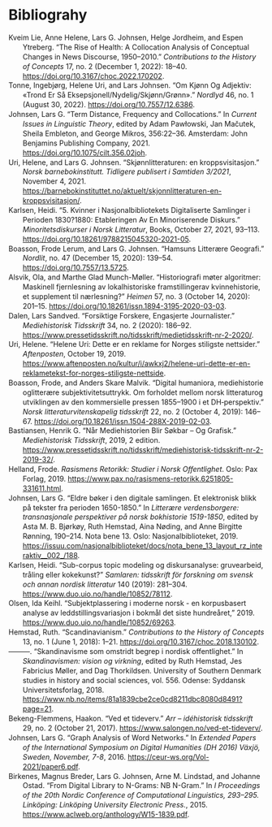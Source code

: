 # Bibliograhy
<body>
<div class="csl-bib-body" style="line-height: 1.35; margin-left: 2em; text-indent:-2em;">
  <div class="csl-entry">Kveim Lie, Anne Helene, Lars G. Johnsen, Helge Jordheim, and Espen Ytreberg. “The Rise of Health: A Collocation Analysis of Conceptual Changes in News Discourse, 1950–2010.” <i>Contributions to the History of Concepts</i> 17, no. 2 (December 1, 2022): 18–40. <a href="https://doi.org/10.3167/choc.2022.170202">https://doi.org/10.3167/choc.2022.170202</a>.</div>
  <span class="Z3988" title="url_ver=Z39.88-2004&amp;ctx_ver=Z39.88-2004&amp;rfr_id=info%3Asid%2Fzotero.org%3A2&amp;rft_id=info%3Adoi%2F10.3167%2Fchoc.2022.170202&amp;rft_val_fmt=info%3Aofi%2Ffmt%3Akev%3Amtx%3Ajournal&amp;rft.genre=article&amp;rft.atitle=The%20Rise%20of%20Health%3A%20A%20Collocation%20Analysis%20of%20Conceptual%20Changes%20in%20News%20Discourse%2C%201950%E2%80%932010&amp;rft.jtitle=Contributions%20to%20the%20History%20of%20Concepts&amp;rft.volume=17&amp;rft.issue=2&amp;rft.aufirst=Anne%20Helene&amp;rft.aulast=Kveim%20Lie&amp;rft.au=Anne%20Helene%20Kveim%20Lie&amp;rft.au=Lars%20G.%20Johnsen&amp;rft.au=Helge%20Jordheim&amp;rft.au=Espen%20Ytreberg&amp;rft.date=2022-12-01&amp;rft.pages=18-40&amp;rft.spage=18&amp;rft.epage=40&amp;rft.issn=1807-9326%2C%201874-656X"></span>
  <div class="csl-entry">Tonne, Ingebjørg, Helene Uri, and Lars Johnsen. “Om Kjønn Og Adjektiv: «Trond Er Så Eksepsjonell/Nydelig/Skjønn/Grønn».” <i>Nordlyd</i> 46, no. 1 (August 30, 2022). <a href="https://doi.org/10.7557/12.6386">https://doi.org/10.7557/12.6386</a>.</div>
  <span class="Z3988" title="url_ver=Z39.88-2004&amp;ctx_ver=Z39.88-2004&amp;rfr_id=info%3Asid%2Fzotero.org%3A2&amp;rft_id=info%3Adoi%2F10.7557%2F12.6386&amp;rft_val_fmt=info%3Aofi%2Ffmt%3Akev%3Amtx%3Ajournal&amp;rft.genre=article&amp;rft.atitle=Om%20kj%C3%B8nn%20og%20adjektiv%3A%20%C2%ABTrond%20er%20s%C3%A5%20eksepsjonell%2Fnydelig%2Fskj%C3%B8nn%2Fgr%C3%B8nn%C2%BB&amp;rft.jtitle=Nordlyd&amp;rft.stitle=NLY&amp;rft.volume=46&amp;rft.issue=1&amp;rft.aufirst=Ingebj%C3%B8rg&amp;rft.aulast=Tonne&amp;rft.au=Ingebj%C3%B8rg%20Tonne&amp;rft.au=Helene%20Uri&amp;rft.au=Lars%20Johnsen&amp;rft.date=2022-08-30&amp;rft.issn=1503-8599"></span>
  <div class="csl-entry">Johnsen, Lars G. “Term Distance, Frequency and Collocations.” In <i>Current Issues in Linguistic Theory</i>, edited by Adam Pawłowski, Jan Mačutek, Sheila Embleton, and George Mikros, 356:22–36. Amsterdam: John Benjamins Publishing Company, 2021. <a href="https://doi.org/10.1075/cilt.356.02joh">https://doi.org/10.1075/cilt.356.02joh</a>.</div>
  <span class="Z3988" title="url_ver=Z39.88-2004&amp;ctx_ver=Z39.88-2004&amp;rfr_id=info%3Asid%2Fzotero.org%3A2&amp;rft_id=urn%3Aisbn%3A978-90-272-1010-4%20978-90-272-5838-0&amp;rft_val_fmt=info%3Aofi%2Ffmt%3Akev%3Amtx%3Abook&amp;rft.genre=bookitem&amp;rft.atitle=Term%20distance%2C%20frequency%20and%20collocations&amp;rft.place=Amsterdam&amp;rft.publisher=John%20Benjamins%20Publishing%20Company&amp;rft.aufirst=Lars%20G.&amp;rft.aulast=Johnsen&amp;rft.au=Adam%20Paw%C5%82owski&amp;rft.au=Jan%20Ma%C4%8Dutek&amp;rft.au=Sheila%20Embleton&amp;rft.au=George%20Mikros&amp;rft.au=Lars%20G.%20Johnsen&amp;rft.date=2021-12-15&amp;rft.pages=22-36&amp;rft.spage=22&amp;rft.epage=36&amp;rft.isbn=978-90-272-1010-4%20978-90-272-5838-0&amp;rft.language=en"></span>
  <div class="csl-entry">Uri, Helene, and Lars G. Johnsen. “Skjønnlitteraturen: en kroppsvisitasjon.” <i>Norsk barnebokinstitutt. Tidligere publisert i Samtiden 3/2021</i>, November 4, 2021. <a href="https://barnebokinstituttet.no/aktuelt/skjonnlitteraturen-en-kroppsvisitasjon/">https://barnebokinstituttet.no/aktuelt/skjonnlitteraturen-en-kroppsvisitasjon/</a>.</div>
  <span class="Z3988" title="url_ver=Z39.88-2004&amp;ctx_ver=Z39.88-2004&amp;rfr_id=info%3Asid%2Fzotero.org%3A2&amp;rft_val_fmt=info%3Aofi%2Ffmt%3Akev%3Amtx%3Adc&amp;rft.type=newspaperArticle&amp;rft.title=Skj%C3%B8nnlitteraturen%3A%20en%20kroppsvisitasjon&amp;rft.source=Norsk%20barnebokinstitutt.%20Tidligere%20publisert%20i%20Samtiden%203%2F2021&amp;rft.description=Forfattere%20som%20en%20grensesprengende%20og%20nyskapende%20yrkesgruppe%3F%20Fordomsfrie%20folk%20som%20utfordrer%20det%20best%C3%A5ende%3F%20Nja%2C%20iallfall%20ikke%20i%20synet%20p%C3%A5%20kropp%20og%20kj%C3%B8nn.&amp;rft.identifier=https%3A%2F%2Fbarnebokinstituttet.no%2Faktuelt%2Fskjonnlitteraturen-en-kroppsvisitasjon%2F&amp;rft.aufirst=Helene&amp;rft.aulast=Uri&amp;rft.au=Helene%20Uri&amp;rft.au=Lars%20G.%20Johnsen&amp;rft.date=2021-11-04&amp;rft.language=nb-NO"></span>
  <div class="csl-entry">Karlsen, Heidi. “5. Kvinner i Nasjonalbibliotekets Digitaliserte Samlinger i Perioden 1830?1880: Etableringen Av En Minoriserende Diskurs.” <i>Minoritetsdiskurser i Norsk Litteratur</i>, Books, October 27, 2021, 93–113. <a href="https://doi.org/10.18261/9788215045320-2021-05">https://doi.org/10.18261/9788215045320-2021-05</a>.</div>
  <span class="Z3988" title="url_ver=Z39.88-2004&amp;ctx_ver=Z39.88-2004&amp;rfr_id=info%3Asid%2Fzotero.org%3A2&amp;rft_id=info%3Adoi%2F10.18261%2F9788215045320-2021-05&amp;rft_val_fmt=info%3Aofi%2Ffmt%3Akev%3Amtx%3Ajournal&amp;rft.genre=article&amp;rft.atitle=5.%20Kvinner%20i%20Nasjonalbibliotekets%20digitaliserte%20samlinger%20i%20perioden%201830%3F1880%3A%20etableringen%20av%20en%20minoriserende%20diskurs&amp;rft.jtitle=Minoritetsdiskurser%20i%20norsk%20litteratur&amp;rft.aufirst=Heidi&amp;rft.aulast=Karlsen&amp;rft.au=Heidi%20Karlsen&amp;rft.date=2021-10-27&amp;rft.pages=93-113&amp;rft.spage=93&amp;rft.epage=113&amp;rft.issn=9788215045313"></span>
  <div class="csl-entry">Boasson, Frode Lerum, and Lars G. Johnsen. “Hamsuns Litterære Geografi.” <i>Nordlit</i>, no. 47 (December 15, 2020): 139–54. <a href="https://doi.org/10.7557/13.5725">https://doi.org/10.7557/13.5725</a>.</div>
  <span class="Z3988" title="url_ver=Z39.88-2004&amp;ctx_ver=Z39.88-2004&amp;rfr_id=info%3Asid%2Fzotero.org%3A2&amp;rft_id=info%3Adoi%2F10.7557%2F13.5725&amp;rft_val_fmt=info%3Aofi%2Ffmt%3Akev%3Amtx%3Ajournal&amp;rft.genre=article&amp;rft.atitle=Hamsuns%20litter%C3%A6re%20geografi&amp;rft.jtitle=Nordlit&amp;rft.stitle=Nordlit&amp;rft.issue=47&amp;rft.aufirst=Frode%20Lerum&amp;rft.aulast=Boasson&amp;rft.au=Frode%20Lerum%20Boasson&amp;rft.au=Lars%20G.%20Johnsen&amp;rft.date=2020-12-15&amp;rft.pages=139-154&amp;rft.spage=139&amp;rft.epage=154&amp;rft.issn=1503-2086%2C%200809-1668"></span>
  <div class="csl-entry">Alsvik, Ola, and Marthe Glad Munch-Møller. “Historiografi møter algoritmer: Maskinell fjernlesning av lokalhistoriske framstillingerav kvinnehistorie, et supplement til nærlesning?” <i>Heimen</i> 57, no. 3 (October 14, 2020): 201–15. <a href="https://doi.org/10.18261/issn.1894-3195-2020-03-03">https://doi.org/10.18261/issn.1894-3195-2020-03-03</a>.</div>
  <span class="Z3988" title="url_ver=Z39.88-2004&amp;ctx_ver=Z39.88-2004&amp;rfr_id=info%3Asid%2Fzotero.org%3A2&amp;rft_id=info%3Adoi%2F10.18261%2Fissn.1894-3195-2020-03-03&amp;rft_val_fmt=info%3Aofi%2Ffmt%3Akev%3Amtx%3Ajournal&amp;rft.genre=article&amp;rft.atitle=Historiografi%20m%C3%B8ter%20algoritmer%3A%20Maskinell%20fjernlesning%20av%20lokalhistoriske%20framstillingerav%20kvinnehistorie%2C%20et%20supplement%20til%20n%C3%A6rlesning%3F&amp;rft.jtitle=Heimen&amp;rft.stitle=Heimen&amp;rft.volume=57&amp;rft.issue=3&amp;rft.aufirst=Ola&amp;rft.aulast=Alsvik&amp;rft.au=Ola%20Alsvik&amp;rft.au=Marthe%20Glad%20Munch-M%C3%B8ller&amp;rft.date=2020-10-14&amp;rft.pages=201-215&amp;rft.spage=201&amp;rft.epage=215&amp;rft.issn=0017-9841%2C%201894-3195&amp;rft.language=no"></span>
  <div class="csl-entry">Dalen, Lars Sandved. “Forsiktige Forskere, Engasjerte Journalister.” <i>Mediehistorisk Tidsskrift</i> 34, no. 2 (2020): 186–92. <a href="https://www.pressetidsskrift.no/tidsskrift/medietidsskrift-nr-2-2020/">https://www.pressetidsskrift.no/tidsskrift/medietidsskrift-nr-2-2020/</a>.</div>
  <span class="Z3988" title="url_ver=Z39.88-2004&amp;ctx_ver=Z39.88-2004&amp;rfr_id=info%3Asid%2Fzotero.org%3A2&amp;rft_id=info%3Adoi%2Fhttps%3A%2F%2Fwww.pressetidsskrift.no%2Ftidsskrift%2Fmedietidsskrift-nr-2-2020%2F&amp;rft_val_fmt=info%3Aofi%2Ffmt%3Akev%3Amtx%3Ajournal&amp;rft.genre=article&amp;rft.atitle=Forsiktige%20forskere%2C%20engasjerte%20journalister&amp;rft.jtitle=Mediehistorisk%20Tidsskrift&amp;rft.volume=34&amp;rft.issue=2&amp;rft.aufirst=Lars%20Sandved&amp;rft.aulast=Dalen&amp;rft.au=Lars%20Sandved%20Dalen&amp;rft.date=2020&amp;rft.pages=186-192&amp;rft.spage=186&amp;rft.epage=192"></span>
  <div class="csl-entry">Uri, Helene. “Helene Uri: Dette er en reklame for Norges stiligste nettsider.” <i>Aftenposten</i>, October 19, 2019. <a href="https://www.aftenposten.no/kultur/i/awkxj2/helene-uri-dette-er-en-reklametekst-for-norges-stiligste-nettside">https://www.aftenposten.no/kultur/i/awkxj2/helene-uri-dette-er-en-reklametekst-for-norges-stiligste-nettside</a>.</div>
  <span class="Z3988" title="url_ver=Z39.88-2004&amp;ctx_ver=Z39.88-2004&amp;rfr_id=info%3Asid%2Fzotero.org%3A2&amp;rft_val_fmt=info%3Aofi%2Ffmt%3Akev%3Amtx%3Adc&amp;rft.type=newspaperArticle&amp;rft.title=Helene%20Uri%3A%20Dette%20er%20en%20reklame%20for%20Norges%20stiligste%20nettsider&amp;rft.source=Aftenposten&amp;rft.description=Siden%20det%20jeg%20reklamerer%20for%2C%20tilh%C3%B8rer%20folket%20og%20er%20finansiert%20av%20staten%2C%20synes%20jeg%20det%20er%20akseptabelt*.&amp;rft.identifier=https%3A%2F%2Fwww.aftenposten.no%2Fkultur%2Fi%2Fawkxj2%2Fhelene-uri-dette-er-en-reklametekst-for-norges-stiligste-nettside&amp;rft.aufirst=Helene&amp;rft.aulast=Uri&amp;rft.au=Helene%20Uri&amp;rft.date=2019-10-19&amp;rft.language=nb"></span>
  <div class="csl-entry">Boasson, Frode, and Anders Skare Malvik. “Digital humaniora, mediehistorie oglitterære subjektivitetsuttrykk. Om forholdet mellom norsk litteraturog utviklingen av den kommersielle pressen 1855–1900 i et DH‑perspektiv.” <i>Norsk litteraturvitenskapelig tidsskrift</i> 22, no. 2 (October 4, 2019): 146–67. <a href="https://doi.org/10.18261/issn.1504-288X-2019-02-03">https://doi.org/10.18261/issn.1504-288X-2019-02-03</a>.</div>
  <span class="Z3988" title="url_ver=Z39.88-2004&amp;ctx_ver=Z39.88-2004&amp;rfr_id=info%3Asid%2Fzotero.org%3A2&amp;rft_id=info%3Adoi%2F10.18261%2Fissn.1504-288X-2019-02-03&amp;rft_val_fmt=info%3Aofi%2Ffmt%3Akev%3Amtx%3Ajournal&amp;rft.genre=article&amp;rft.atitle=Digital%20humaniora%2C%20mediehistorie%20oglitter%C3%A6re%20subjektivitetsuttrykk.%20Om%20forholdet%20mellom%20norsk%20litteraturog%20utviklingen%20av%20den%20kommersielle%20pressen%201855%E2%80%931900%20i%20et%20DH%E2%80%91perspektiv&amp;rft.jtitle=Norsk%20litteraturvitenskapelig%20tidsskrift&amp;rft.stitle=NLT&amp;rft.volume=22&amp;rft.issue=2&amp;rft.aufirst=Frode&amp;rft.aulast=Boasson&amp;rft.au=Frode%20Boasson&amp;rft.au=Anders%20Skare%20Malvik&amp;rft.date=2019-10-04&amp;rft.pages=146-167&amp;rft.spage=146&amp;rft.epage=167&amp;rft.issn=0809-2044%2C%201504-288X&amp;rft.language=no"></span>
  <div class="csl-entry">Bastiansen, Henrik G. “Når Mediehistorien Blir Søkbar – Og Grafisk.” <i>Mediehistorisk Tidsskrift</i>, 2019, 2 edition. <a href="https://www.pressetidsskrift.no/tidsskrift/mediehistorisk-tidsskrift-nr-2-2019-32/">https://www.pressetidsskrift.no/tidsskrift/mediehistorisk-tidsskrift-nr-2-2019-32/</a>.</div>
  <span class="Z3988" title="url_ver=Z39.88-2004&amp;ctx_ver=Z39.88-2004&amp;rfr_id=info%3Asid%2Fzotero.org%3A2&amp;rft_val_fmt=info%3Aofi%2Ffmt%3Akev%3Amtx%3Adc&amp;rft.type=newspaperArticle&amp;rft.title=N%C3%A5r%20mediehistorien%20blir%20s%C3%B8kbar%20%E2%80%93%20og%20grafisk&amp;rft.source=Mediehistorisk%20Tidsskrift&amp;rft.identifier=https%3A%2F%2Fwww.pressetidsskrift.no%2Ftidsskrift%2Fmediehistorisk-tidsskrift-nr-2-2019-32%2F&amp;rft.aufirst=Henrik%20G.&amp;rft.aulast=Bastiansen&amp;rft.au=Henrik%20G.%20Bastiansen&amp;rft.date=2019"></span>
  <div class="csl-entry">Helland, Frode. <i>Rasismens Retorikk: Studier i Norsk Offentlighet</i>. Oslo: Pax Forlag, 2019. <a href="https://www.pax.no/rasismens-retorikk.6251805-331611.html">https://www.pax.no/rasismens-retorikk.6251805-331611.html</a>.</div>
  <span class="Z3988" title="url_ver=Z39.88-2004&amp;ctx_ver=Z39.88-2004&amp;rfr_id=info%3Asid%2Fzotero.org%3A2&amp;rft_id=urn%3Aisbn%3A978-82-530-4092-9&amp;rft_val_fmt=info%3Aofi%2Ffmt%3Akev%3Amtx%3Abook&amp;rft.genre=book&amp;rft.btitle=Rasismens%20retorikk%3A%20studier%20i%20norsk%20offentlighet&amp;rft.place=Oslo&amp;rft.publisher=Pax%20Forlag&amp;rft.aufirst=Frode&amp;rft.aulast=Helland&amp;rft.au=Frode%20Helland&amp;rft.date=2019&amp;rft.tpages=225&amp;rft.isbn=978-82-530-4092-9"></span>
  <div class="csl-entry">Johnsen, Lars G. “Eldre bøker i den digitale samlingen. Et elektronisk blikk på tekster fra perioden 1650-1850.” In <i>Litterære verdensborgere: transnasjonale perspektiver på norsk bokhistorie 1519-1850</i>, edited by Asta M. B. Bjørkøy, Ruth Hemstad, Aina Nøding, and Anne Birgitte Rønning, 190–214. Nota bene 13. Oslo: Nasjonalbiblioteket, 2019. <a href="https://issuu.com/nasjonalbiblioteket/docs/nota_bene_13_layout_rz_interaktiv__002_/188">https://issuu.com/nasjonalbiblioteket/docs/nota_bene_13_layout_rz_interaktiv__002_/188</a>.</div>
  <span class="Z3988" title="url_ver=Z39.88-2004&amp;ctx_ver=Z39.88-2004&amp;rfr_id=info%3Asid%2Fzotero.org%3A2&amp;rft_id=urn%3Aisbn%3A978-82-7965-414-8&amp;rft_val_fmt=info%3Aofi%2Ffmt%3Akev%3Amtx%3Abook&amp;rft.genre=bookitem&amp;rft.atitle=Eldre%20b%C3%B8ker%20i%20den%20digitale%20samlingen.%20Et%20elektronisk%20blikk%20p%C3%A5%20tekster%20fra%20perioden%201650-1850&amp;rft.place=Oslo&amp;rft.publisher=Nasjonalbiblioteket&amp;rft.series=Nota%20bene&amp;rft.aufirst=Lars%20G.&amp;rft.aulast=Johnsen&amp;rft.au=Asta%20M.%20B.%20Bj%C3%B8rk%C3%B8y&amp;rft.au=Ruth%20Hemstad&amp;rft.au=Aina%20N%C3%B8ding&amp;rft.au=Anne%20Birgitte%20R%C3%B8nning&amp;rft.au=Lars%20G.%20Johnsen&amp;rft.date=2019&amp;rft.pages=190-214&amp;rft.spage=190&amp;rft.epage=214&amp;rft.isbn=978-82-7965-414-8&amp;rft.language=nor"></span>
  <div class="csl-entry">Karlsen, Heidi. “Sub-corpus topic modeling og diskursanalyse: gruvearbeid, tråling eller kokekunst?” <i>Samlaren: tidsskrift för forskning om svensk och annan nordisk litteratur</i> 140 (2019): 281–304. <a href="https://www.duo.uio.no/handle/10852/78112">https://www.duo.uio.no/handle/10852/78112</a>.</div>
  <span class="Z3988" title="url_ver=Z39.88-2004&amp;ctx_ver=Z39.88-2004&amp;rfr_id=info%3Asid%2Fzotero.org%3A2&amp;rft_id=info%3Adoi%2Fhttps%3A%2F%2Fwww.duo.uio.no%2Fhandle%2F10852%2F78112&amp;rft_val_fmt=info%3Aofi%2Ffmt%3Akev%3Amtx%3Ajournal&amp;rft.genre=article&amp;rft.atitle=Sub-corpus%20topic%20modeling%20og%20diskursanalyse%3A%20gruvearbeid%2C%20tr%C3%A5ling%20eller%20kokekunst%3F&amp;rft.jtitle=Samlaren%3A%20tidsskrift%20f%C3%B6r%20forskning%20om%20svensk%20och%20annan%20nordisk%20litteratur&amp;rft.volume=140&amp;rft.aufirst=Heidi&amp;rft.aulast=Karlsen&amp;rft.au=Heidi%20Karlsen&amp;rft.date=2019&amp;rft.pages=281-304&amp;rft.spage=281&amp;rft.epage=304&amp;rft.language=NO"></span>
  <div class="csl-entry">Olsen, Ida Keihl. “Subjektplassering i moderne norsk - en korpusbasert analyse av leddstillingsvariasjon i bokmål det siste hundreåret,” 2019. <a href="https://www.duo.uio.no/handle/10852/69263">https://www.duo.uio.no/handle/10852/69263</a>.</div>
  <span class="Z3988" title="url_ver=Z39.88-2004&amp;ctx_ver=Z39.88-2004&amp;rfr_id=info%3Asid%2Fzotero.org%3A2&amp;rft_val_fmt=info%3Aofi%2Ffmt%3Akev%3Amtx%3Adissertation&amp;rft.title=Subjektplassering%20i%20moderne%20norsk%20-%20en%20korpusbasert%20analyse%20av%20leddstillingsvariasjon%20i%20bokm%C3%A5l%20det%20siste%20hundre%C3%A5ret&amp;rft.aufirst=Ida%20Keihl&amp;rft.aulast=Olsen&amp;rft.au=Ida%20Keihl%20Olsen&amp;rft.date=2019&amp;rft.language=nob"></span>
  <div class="csl-entry">Hemstad, Ruth. “Scandinavianism.” <i>Contributions to the History of Concepts</i> 13, no. 1 (June 1, 2018): 1–21. <a href="https://doi.org/10.3167/choc.2018.130102">https://doi.org/10.3167/choc.2018.130102</a>.</div>
  <span class="Z3988" title="url_ver=Z39.88-2004&amp;ctx_ver=Z39.88-2004&amp;rfr_id=info%3Asid%2Fzotero.org%3A2&amp;rft_id=info%3Adoi%2F10.3167%2Fchoc.2018.130102&amp;rft_val_fmt=info%3Aofi%2Ffmt%3Akev%3Amtx%3Ajournal&amp;rft.genre=article&amp;rft.atitle=Scandinavianism&amp;rft.jtitle=Contributions%20to%20the%20History%20of%20Concepts&amp;rft.volume=13&amp;rft.issue=1&amp;rft.aufirst=Ruth&amp;rft.aulast=Hemstad&amp;rft.au=Ruth%20Hemstad&amp;rft.date=2018-06-01&amp;rft.pages=1-21&amp;rft.spage=1&amp;rft.epage=21&amp;rft.issn=1807-9326%2C%201874-656X"></span>
  <div class="csl-entry">———. “Skandinavisme som omstridt begrep i nordisk offentlighet.” In <i>Skandinavismen: vision og virkning</i>, edited by Ruth Hemstad, Jes Fabricius Møller, and Dag Thorkildsen. University of Southern Denmark studies in history and social sciences, vol. 556. Odense: Syddansk Universitetsforlag, 2018. <a href="https://www.nb.no/items/81a1839cbe2ce0cd8211dbc8080d8491?page=21">https://www.nb.no/items/81a1839cbe2ce0cd8211dbc8080d8491?page=21</a>.</div>
  <span class="Z3988" title="url_ver=Z39.88-2004&amp;ctx_ver=Z39.88-2004&amp;rfr_id=info%3Asid%2Fzotero.org%3A2&amp;rft_id=urn%3Aisbn%3A978-87-408-3121-4&amp;rft_val_fmt=info%3Aofi%2Ffmt%3Akev%3Amtx%3Abook&amp;rft.genre=bookitem&amp;rft.atitle=Skandinavisme%20som%20omstridt%20begrep%20i%20nordisk%20offentlighet&amp;rft.place=Odense&amp;rft.publisher=Syddansk%20Universitetsforlag&amp;rft.series=University%20of%20Southern%20Denmark%20studies%20in%20history%20and%20social%20sciences&amp;rft.aufirst=Ruth&amp;rft.aulast=Hemstad&amp;rft.au=Ruth%20Hemstad&amp;rft.au=Jes%20Fabricius%20M%C3%B8ller&amp;rft.au=Dag%20Thorkildsen&amp;rft.au=Ruth%20Hemstad&amp;rft.date=2018&amp;rft.isbn=978-87-408-3121-4&amp;rft.language=dan%20eng%20nor%20swe"></span>
  <div class="csl-entry">Bekeng-Flemmens, Haakon. “Ved et tideverv.” <i>Arr – idéhistorisk tidsskrift</i> 29, no. 2 (October 21, 2017). <a href="https://www.salongen.no/ved-et-tideverv/">https://www.salongen.no/ved-et-tideverv/</a>.</div>
  <span class="Z3988" title="url_ver=Z39.88-2004&amp;ctx_ver=Z39.88-2004&amp;rfr_id=info%3Asid%2Fzotero.org%3A2&amp;rft_val_fmt=info%3Aofi%2Ffmt%3Akev%3Amtx%3Ajournal&amp;rft.genre=article&amp;rft.atitle=Ved%20et%20tideverv&amp;rft.jtitle=Arr%20%E2%80%93%20id%C3%A9historisk%20tidsskrift&amp;rft.volume=29&amp;rft.issue=2&amp;rft.aufirst=Haakon&amp;rft.aulast=Bekeng-Flemmens&amp;rft.au=Haakon%20Bekeng-Flemmens&amp;rft.date=2017-10-21&amp;rft.issn=ISSN%200802-7005&amp;rft.language=nb-NO"></span>
  <div class="csl-entry">Johnsen, Lars G. “Graph Analysis of Word Networks.” In <i>Extended Papers of the International Symposium on Digital Humanities (DH 2016) Växjö, Sweden, November, 7-8</i>, 2016. <a href="https://ceur-ws.org/Vol-2021/paper6.pdf">https://ceur-ws.org/Vol-2021/paper6.pdf</a>.</div>
  <span class="Z3988" title="url_ver=Z39.88-2004&amp;ctx_ver=Z39.88-2004&amp;rfr_id=info%3Asid%2Fzotero.org%3A2&amp;rft_val_fmt=info%3Aofi%2Ffmt%3Akev%3Amtx%3Abook&amp;rft.genre=proceeding&amp;rft.atitle=Graph%20Analysis%20of%20Word%20Networks&amp;rft.btitle=Extended%20Papers%20of%20the%20International%20Symposium%20on%20Digital%20Humanities%20(DH%202016)%20V%C3%A4xj%C3%B6%2C%20Sweden%2C%20November%2C%207-8&amp;rft.aufirst=Lars%20G.&amp;rft.aulast=Johnsen&amp;rft.au=Lars%20G.%20Johnsen&amp;rft.date=2016"></span>
  <div class="csl-entry">Birkenes, Magnus Breder, Lars G. Johnsen, Arne M. Lindstad, and Johanne Ostad. “From Digital Library to N-Grams: NB N-Gram.” In <i>I Proceedings of the 20th Nordic Conference of Computational Linguistics, 293–295. Linköping: Linköping University Electronic Press.</i>, 2015. <a href="https://www.aclweb.org/anthology/W15-1839.pdf">https://www.aclweb.org/anthology/W15-1839.pdf</a>.</div>
  <span class="Z3988" title="url_ver=Z39.88-2004&amp;ctx_ver=Z39.88-2004&amp;rfr_id=info%3Asid%2Fzotero.org%3A2&amp;rft_val_fmt=info%3Aofi%2Ffmt%3Akev%3Amtx%3Abook&amp;rft.genre=proceeding&amp;rft.atitle=From%20digital%20library%20to%20n-grams%3A%20NB%20N-gram&amp;rft.btitle=I%20Proceedings%20of%20the%2020th%20Nordic%20Conference%20of%20Computational%20Linguistics%2C%20293%E2%80%93295.%20Link%C3%B6ping%3A%20Link%C3%B6ping%20University%20Electronic%20Press.&amp;rft.aufirst=Magnus%20Breder&amp;rft.aulast=Birkenes&amp;rft.au=Magnus%20Breder%20Birkenes&amp;rft.au=Lars%20G.%20Johnsen&amp;rft.au=Arne%20M.%20Lindstad&amp;rft.au=Johanne%20Ostad&amp;rft.date=2015"></span>
</div></body>
</html>
